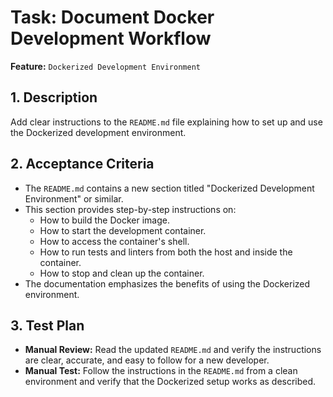 # Task: Document Docker Development Workflow

**Feature:** `Dockerized Development Environment`

## 1. Description

Add clear instructions to the `README.md` file explaining how to set up and use the Dockerized development environment.

## 2. Acceptance Criteria

- The `README.md` contains a new section titled "Dockerized Development Environment" or similar.
- This section provides step-by-step instructions on:
  - How to build the Docker image.
  - How to start the development container.
  - How to access the container's shell.
  - How to run tests and linters from both the host and inside the container.
  - How to stop and clean up the container.
- The documentation emphasizes the benefits of using the Dockerized environment.

## 3. Test Plan

- **Manual Review:** Read the updated `README.md` and verify the instructions are clear, accurate, and easy to follow for a new developer.
- **Manual Test:** Follow the instructions in the `README.md` from a clean environment and verify that the Dockerized setup works as described.
